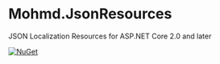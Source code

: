 # Mohmd.JsonResources
JSON Localization Resources for ASP.NET Core 2.0 and later

[![NuGet](https://img.shields.io/badge/nuget-1.04-blue.svg)](https://www.nuget.org/packages/Mohmd.JsonResources/)
